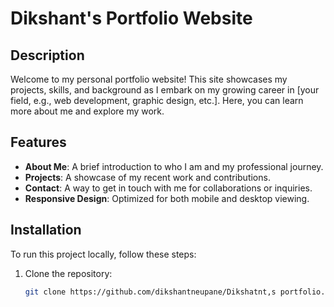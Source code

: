 # Dikshant's Portfolio Website

## Description
Welcome to my personal portfolio website! This site showcases my projects, skills, and background as I embark on my growing career in [your field, e.g., web development, graphic design, etc.]. Here, you can learn more about me and explore my work.

## Features
- **About Me**: A brief introduction to who I am and my professional journey.
- **Projects**: A showcase of my recent work and contributions.
- **Contact**: A way to get in touch with me for collaborations or inquiries.
- **Responsive Design**: Optimized for both mobile and desktop viewing.

## Installation
To run this project locally, follow these steps:

1. Clone the repository:
   ```bash
   git clone https://github.com/dikshantneupane/Dikshatnt,s portfolio.git
